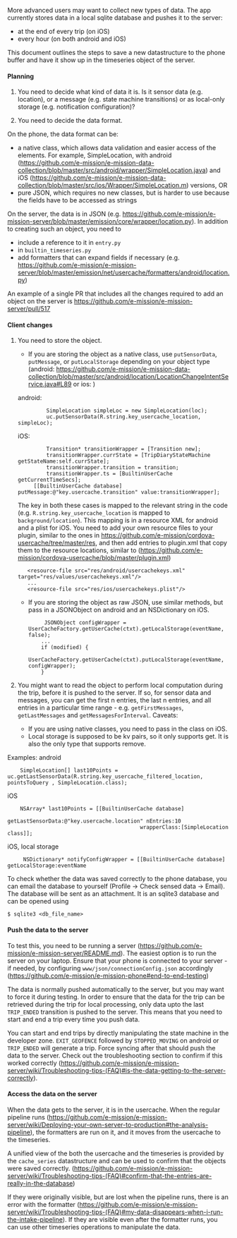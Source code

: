 More advanced users may want to collect new types of data. The app currently stores data in a local sqlite database and pushes it to the server:
- at the end of every trip (on iOS)
- every hour (on both android and iOS)

This document outlines the steps to save a new datastructure to the phone buffer and have it show up in the timeseries object of the server.

#### Planning ####

1. You need to decide what kind of data it is. Is it sensor data (e.g.
location), or a message (e.g. state machine transitions) or as local-only
storage (e.g. notification configuration)?

1. You need to decide the data format.

On the phone, the data format can be:
- a native class, which allows data validation and easier access of the elements. For example, SimpleLocation, with android (https://github.com/e-mission/e-mission-data-collection/blob/master/src/android/wrapper/SimpleLocation.java) and iOS (https://github.com/e-mission/e-mission-data-collection/blob/master/src/ios/Wrapper/SimpleLocation.m) versions, OR
- pure JSON, which requires no new classes, but is harder to use because the fields have to be accessed as strings

On the server, the data is in JSON (e.g.
https://github.com/e-mission/e-mission-server/blob/master/emission/core/wrapper/location.py).  In addition to creating such an object, you need to
- include a reference to it in `entry.py`
- in `builtin_timeseries.py`
- add formatters that can expand fields if necessary (e.g. https://github.com/e-mission/e-mission-server/blob/master/emission/net/usercache/formatters/android/location.py)

An example of a single PR that includes all the changes required to add an
object on the server is https://github.com/e-mission/e-mission-server/pull/517

#### Client changes ####

1. You need to store the object.
    - If you are storing the object as a native class, use `putSensorData`, `putMessage`, or `putLocalStorage` depending on your object type (android: https://github.com/e-mission/e-mission-data-collection/blob/master/src/android/location/LocationChangeIntentService.java#L89 or ios: )

    android:

                SimpleLocation simpleLoc = new SimpleLocation(loc);
                uc.putSensorData(R.string.key_usercache_location, simpleLoc);

    iOS:

                Transition* transitionWrapper = [Transition new];
                transitionWrapper.currState = [TripDiaryStateMachine getStateName:self.currState];
                transitionWrapper.transition = transition;
                transitionWrapper.ts = [BuiltinUserCache getCurrentTimeSecs];
            [[BuiltinUserCache database] putMessage:@"key.usercache.transition" value:transitionWrapper];

      The key in both these cases is mapped to the relevant string in the code (e.g. `R.string.key_usercache_location` is mapped to `background/location`). This mapping is in a resource XML for android and a plist for iOS. You need to add your own resource files to your plugin, similar to the ones in https://github.com/e-mission/cordova-usercache/tree/master/res, and then add entries to plugin.xml that copy them to the resource locations, similar to (https://github.com/e-mission/cordova-usercache/blob/master/plugin.xml)

          <resource-file src="res/android/usercachekeys.xml" target="res/values/usercachekeys.xml"/>
          ...
          <resource-file src="res/ios/usercachekeys.plist"/>

    - If you are storing the object as raw JSON, use similar methods, but pass in a JSONObject on android and an NSDictionary on iOS.

        ```
             JSONObject configWrapper = UserCacheFactory.getUserCache(ctxt).getLocalStorage(eventName, false);
            ...
            if (modified) {
                UserCacheFactory.getUserCache(ctxt).putLocalStorage(eventName, configWrapper);
            }
        ```

1. You might want to read the object to perform local computation during the
trip, before it is pushed to the server. If so, for sensor data and messages,
you can get the first n entries, the last n entries, and all entries in a
particular time range - e.g. `getFirstMessages`, `getLastMessages` and
`getMessagesForInterval`. Caveats:
    - If you are using native classes, you need to pass in the class on iOS. 
    - Local storage is supposed to be kv pairs, so it only supports get. It is
      also the only type that supports remove.

Examples:
android

        SimpleLocation[] last10Points = uc.getLastSensorData(R.string.key_usercache_filtered_location, pointsToQuery , SimpleLocation.class);

iOS

        NSArray* last10Points = [[BuiltinUserCache database]
                                              getLastSensorData:@"key.usercache.location" nEntries:10
                                              wrapperClass:[SimpleLocation class]];


iOS, local storage

         NSDictionary* notifyConfigWrapper = [[BuiltinUserCache database] getLocalStorage:eventName


To check whether the data was saved correctly to the phone database, you can
email the database to yourself (Profile -> Check sensed data -> Email). The database
will be sent as an attachment. It is an sqlite3 database and can be opened using 

    $ sqlite3 <db_file_name>


#### Push the data to the server ####

To test this, you need to be running a server (https://github.com/e-mission/e-mission-server/README.md). The easiest option is to run the server on your laptop. Ensure that your phone is connected to your server - if needed, by configuring `www/json/connectionConfig.json` accordingly (https://github.com/e-mission/e-mission-phone#end-to-end-testing)

The data is normally pushed automatically to the server, but you may want to force it during testing. In order to ensure that the data for the trip can be retrieved during the trip for local processing, only data upto the last `TRIP_ENDED` transition is pushed to the server. This means that you need to start and end a trip every time you push data.

You can start and end trips by directly manipulating the state machine in the developer zone. `EXIT_GEOFENCE` followed by `STOPPED_MOVING` on android or `TRIP_ENDED` will generate a trip. Force syncing after that should push the data to the server. Check out the troubleshooting section to confirm if this worked correctly (https://github.com/e-mission/e-mission-server/wiki/Troubleshooting-tips-(FAQ)#is-the-data-getting-to-the-server-correctly).

#### Access the data on the server ####

When the data gets to the server, it is in the usercache. When the regular pipeline runs (https://github.com/e-mission/e-mission-server/wiki/Deploying-your-own-server-to-production#the-analysis-pipeline), the formatters are run on it, and it moves from the usercache to the timeseries.

A unified view of the both the usercache and the timeseries is provided by the `cache_series` datastructure and can be used to confirm that the objects were saved correctly.
(https://github.com/e-mission/e-mission-server/wiki/Troubleshooting-tips-(FAQ)#confirm-that-the-entries-are-really-in-the-database)

If they were originally visible, but are lost when the pipeline runs, there is an error with the formatter (https://github.com/e-mission/e-mission-server/wiki/Troubleshooting-tips-(FAQ)#my-data-disappears-when-i-run-the-intake-pipeline). If they are visible even after the formatter runs, you can use other timeseries operations to manipulate the data.
